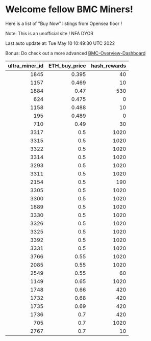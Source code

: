 # Welcome fellow BMC Miners!
Here is a list of "Buy Now" listings from Opensea floor !

Note: This is an unofficial site ! NFA DYOR

Last auto update at: Tue May 10 10:49:30 UTC 2022

Bonus: Do check out a more advanced [BMC-Overview-Dashboard](https://dune.com/defifunk/BMC-Overview-Dashboard)


|   ultra_miner_id |   ETH_buy_price |   hash_rewards |
|-----------------:|----------------:|---------------:|
|             1845 |           0.395 |             40 |
|             1157 |           0.469 |             10 |
|             1884 |           0.47  |            530 |
|              624 |           0.475 |              0 |
|             1158 |           0.488 |             10 |
|              195 |           0.489 |              0 |
|              710 |           0.49  |             30 |
|             3317 |           0.5   |           1020 |
|             3315 |           0.5   |           1020 |
|             3322 |           0.5   |           1020 |
|             3314 |           0.5   |           1020 |
|             3293 |           0.5   |           1020 |
|             3311 |           0.5   |           1020 |
|             2154 |           0.5   |            190 |
|             3305 |           0.5   |           1020 |
|             3300 |           0.5   |           1020 |
|             1889 |           0.5   |           1020 |
|             3330 |           0.5   |           1020 |
|             3326 |           0.5   |           1020 |
|             3325 |           0.5   |           1020 |
|             3392 |           0.5   |           1020 |
|             3331 |           0.5   |           1020 |
|             3766 |           0.55  |           1020 |
|             2085 |           0.55  |           1020 |
|             2549 |           0.55  |             60 |
|             1149 |           0.65  |           1020 |
|             1748 |           0.66  |            420 |
|             1732 |           0.68  |            420 |
|             1735 |           0.69  |            420 |
|             1736 |           0.7   |            420 |
|              705 |           0.7   |           1020 |
|             2767 |           0.7   |             10 |